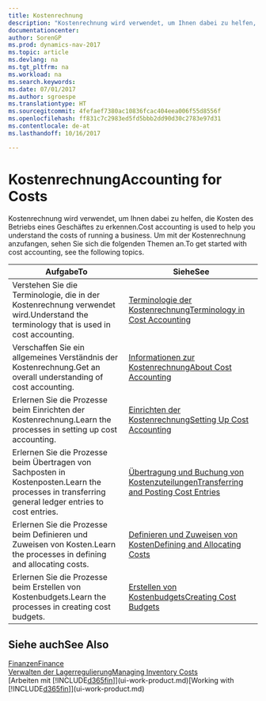 ```yaml
---
title: Kostenrechnung
description: "Kostenrechnung wird verwendet, um Ihnen dabei zu helfen, die Kosten des Betriebs eines Geschäftes zu erkennen. Um mit der Kostenrechnung anzufangen, sehen Sie sich die folgenden Themen an."
documentationcenter: 
author: SorenGP
ms.prod: dynamics-nav-2017
ms.topic: article
ms.devlang: na
ms.tgt_pltfrm: na
ms.workload: na
ms.search.keywords: 
ms.date: 07/01/2017
ms.author: sgroespe
ms.translationtype: HT
ms.sourcegitcommit: 4fefaef7380ac10836fcac404eea006f55d8556f
ms.openlocfilehash: ff831c7c2983ed5fd5bbb2dd90d30c2783e97d31
ms.contentlocale: de-at
ms.lasthandoff: 10/16/2017

---
```

# <a name="accounting-for-costs"></a><span data-ttu-id="295f7-104">Kostenrechnung</span><span class="sxs-lookup"><span data-stu-id="295f7-104">Accounting for Costs</span></span>
<span data-ttu-id="295f7-105">Kostenrechnung wird verwendet, um Ihnen dabei zu helfen, die Kosten des Betriebs eines Geschäftes zu erkennen.</span><span class="sxs-lookup"><span data-stu-id="295f7-105">Cost accounting is used to help you understand the costs of running a business.</span></span> <span data-ttu-id="295f7-106">Um mit der Kostenrechnung anzufangen, sehen Sie sich die folgenden Themen an.</span><span class="sxs-lookup"><span data-stu-id="295f7-106">To get started with cost accounting, see the following topics.</span></span>  

|<span data-ttu-id="295f7-107">Aufgabe</span><span class="sxs-lookup"><span data-stu-id="295f7-107">To</span></span>|<span data-ttu-id="295f7-108">Siehe</span><span class="sxs-lookup"><span data-stu-id="295f7-108">See</span></span>|  
|--------|---------|  
|<span data-ttu-id="295f7-109">Verstehen Sie die Terminologie, die in der Kostenrechnung verwendet wird.</span><span class="sxs-lookup"><span data-stu-id="295f7-109">Understand the terminology that is used in cost accounting.</span></span>|[<span data-ttu-id="295f7-110">Terminologie der Kostenrechnung</span><span class="sxs-lookup"><span data-stu-id="295f7-110">Terminology in Cost Accounting</span></span>](finance-terminology-in-cost-accounting.md)|  
|<span data-ttu-id="295f7-111">Verschaffen Sie ein allgemeines Verständnis der Kostenrechnung.</span><span class="sxs-lookup"><span data-stu-id="295f7-111">Get an overall understanding of cost accounting.</span></span>|[<span data-ttu-id="295f7-112">Informationen zur Kostenrechnung</span><span class="sxs-lookup"><span data-stu-id="295f7-112">About Cost Accounting</span></span>](finance-about-cost-accounting.md)|  
|<span data-ttu-id="295f7-113">Erlernen Sie die Prozesse beim Einrichten der Kostenrechnung.</span><span class="sxs-lookup"><span data-stu-id="295f7-113">Learn the processes in setting up cost accounting.</span></span>|[<span data-ttu-id="295f7-114">Einrichten der Kostenrechnung</span><span class="sxs-lookup"><span data-stu-id="295f7-114">Setting Up Cost Accounting</span></span>](finance-set-up-cost-accounting.md)|  
|<span data-ttu-id="295f7-115">Erlernen Sie die Prozesse beim Übertragen von Sachposten in Kostenposten.</span><span class="sxs-lookup"><span data-stu-id="295f7-115">Learn the processes in transferring general ledger entries to cost entries.</span></span>|[<span data-ttu-id="295f7-116">Übertragung und Buchung von Kostenzuteilungen</span><span class="sxs-lookup"><span data-stu-id="295f7-116">Transferring and Posting Cost Entries</span></span>](finance-transfer-and-post-cost-entries.md)|  
|<span data-ttu-id="295f7-117">Erlernen Sie die Prozesse beim Definieren und Zuweisen von Kosten.</span><span class="sxs-lookup"><span data-stu-id="295f7-117">Learn the processes in defining and allocating costs.</span></span>|[<span data-ttu-id="295f7-118">Definieren und Zuweisen von Kosten</span><span class="sxs-lookup"><span data-stu-id="295f7-118">Defining and Allocating Costs</span></span>](finance-define-and-allocate-costs.md)|  
|<span data-ttu-id="295f7-119">Erlernen Sie die Prozesse beim Erstellen von Kostenbudgets.</span><span class="sxs-lookup"><span data-stu-id="295f7-119">Learn the processes in creating cost budgets.</span></span>|[<span data-ttu-id="295f7-120">Erstellen von Kostenbudgets</span><span class="sxs-lookup"><span data-stu-id="295f7-120">Creating Cost Budgets</span></span>](finance-create-cost-budgets.md)|  

## <a name="see-also"></a><span data-ttu-id="295f7-121">Siehe auch</span><span class="sxs-lookup"><span data-stu-id="295f7-121">See Also</span></span>  
[<span data-ttu-id="295f7-122">Finanzen</span><span class="sxs-lookup"><span data-stu-id="295f7-122">Finance</span></span>](finance.md)  
[<span data-ttu-id="295f7-123">Verwalten der Lagerregulierung</span><span class="sxs-lookup"><span data-stu-id="295f7-123">Managing Inventory Costs</span></span>](finance-manage-inventory-costs.md)  
<span data-ttu-id="295f7-124">[Arbeiten mit [!INCLUDE[d365fin](includes/d365fin_md.md)]](ui-work-product.md)</span><span class="sxs-lookup"><span data-stu-id="295f7-124">[Working with [!INCLUDE[d365fin](includes/d365fin_md.md)]](ui-work-product.md)</span></span>

